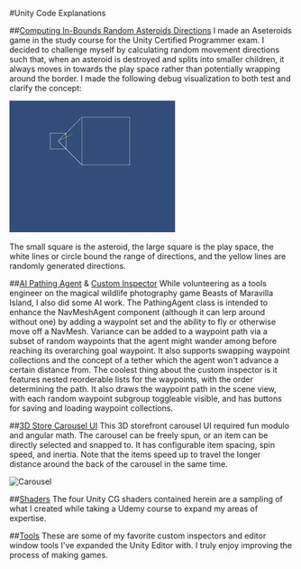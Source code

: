 #Unity Code Explanations

##[Computing In-Bounds Random Asteroids Directions](AseteroidInstance.cs)
I made an Aseteroids game in the study course for the Unity Certified Programmer exam. I decided to challenge myself by calculating random movement directions such that, when an asteroid is destroyed and splits into smaller children, it always moves in towards the play space rather than potentially wrapping around the border. I made the following debug visualization to both test and clarify the concept:

![Rand Aseterax Direction Debug Demo](asteraxRndDirGen.gif)

The small square is the asteroid, the large square is the play space, the white lines or circle bound the range of directions, and the yellow lines are randomly generated directions.

##[AI Pathing Agent](PathingAgent.cs) & [Custom Inspector](PathingAgentEditor.cs)
While volunteering as a tools engineer on the magical wildlife photography game Beasts of Maravilla Island, I also did some AI work. The PathingAgent class is intended to enhance the NavMeshAgent component (although it can lerp around without one) by adding a waypoint set and the ability to fly or otherwise move off a NavMesh. Variance can be added to a waypoint path via a subset of random waypoints that the agent might wander among before reaching its overarching goal waypoint. It also supports swapping waypoint collections and the concept of a tether which the agent won't advance a certain distance from. The coolest thing about the custom inspector is it features nested reorderable lists for the waypoints, with the order determining the path. It also draws the waypoint path in the scene view, with each random waypoint subgroup toggleable visible, and has buttons for saving and loading waypoint collections.

##[3D Store Carousel UI](VendingCarousel.cs)
This 3D storefront carousel UI required fun modulo and angular math. The carousel can be freely spun, or an item can be directly selected and snapped to. It has configurable item spacing, spin speed, and inertia. Note that the items speed up to travel the longer distance around the back of the carousel in the same time.

![Carousel](vendingCarousel.gif)

##[Shaders](Shaders)
The four Unity CG shaders contained herein are a sampling of what I created while taking a Udemy course to expand my areas of expertise.

##[Tools](Tools)
These are some of my favorite custom inspectors and editor window tools I've expanded the Unity Editor with. I truly enjoy improving the process of making games.